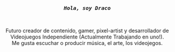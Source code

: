 <div align="center">
<br>
<br>
<br>
	<p><b><em><tt>Hola, soy Draco</tt></em></b></p>
<br>
	<p line-height:150%;>Futuro creador de contenido, gamer, pixel-artist y desarrollador de Videojuegos Independiente (Actualmente Trabajando en uno!).<br>
	Me gusta escuchar o producir música, el arte, los videojegos.</p>

</div>
